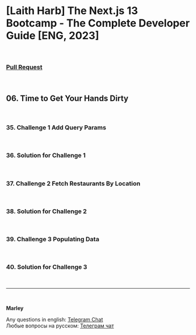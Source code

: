 # [Laith Harb] The Next.js 13 Bootcamp - The Complete Developer Guide [ENG, 2023]

<br/>

### [Pull Request](https://github.com/webmakaka/The-Next.js-13-Bootcamp-The-Complete-Developer-Guide/pull/4)

<br/>

## 06. Time to Get Your Hands Dirty

<br/>

### 35. Challenge 1 Add Query Params

<br/>

### 36. Solution for Challenge 1

<br/>

### 37. Challenge 2 Fetch Restaurants By Location

<br/>

### 38. Solution for Challenge 2

<br/>

### 39. Challenge 3 Populating Data

<br/>

### 40. Solution for Challenge 3

<br/>

---

<br/>

**Marley**

Any questions in english: <a href="https://jsdev.org/chat/">Telegram Chat</a>  
Любые вопросы на русском: <a href="https://jsdev.ru/chat/">Телеграм чат</a>
